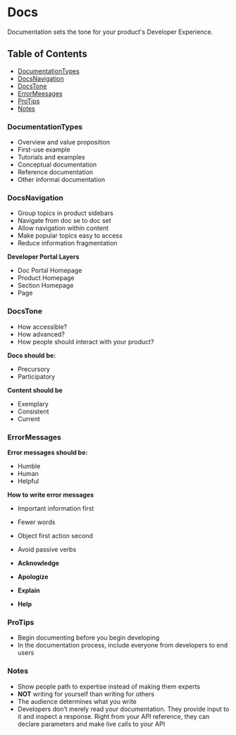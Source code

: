 # Docs

Documentation sets the tone for your product's Developer Experience.

## Table of Contents

* [DocumentationTypes](#documentationtypes)<br>
* [DocsNavigation](#docsnavigation)<br>
* [DocsTone](#docstone)<br>
* [ErrorMeesages](#errormessages)<br>
* [ProTips](#protips)<br>
* [Notes](#notes)<br>

### DocumentationTypes

- Overview and value proposition
- First-use example
- Tutorials and examples
- Conceptual documentation
- Reference documentation
- Other informal documentation

### DocsNavigation

- Group topics in product sidebars
- Navigate from doc se to doc set
- Allow navigation within content
- Make popular topics easy to access
- Reduce information fragmentation

**Developer Portal Layers**

- Doc Portal Homepage
- Product Homepage
- Section Homepage
- Page

### DocsTone

- How accessible?
- How advanced?
- How people should interact with your product?

**Docs should be:**

- Precursory
- Participatory

**Content should be**

- Exemplary
- Consistent
- Current

### ErrorMessages

**Error messages should be:**

- Humble
- Human
- Helpful

**How to write error messages**

- Important information first
- Fewer words
- Object first action second
- Avoid passive verbs

- **Acknowledge**
- **Apologize**
- **Explain**
- **Help**

### ProTips

- Begin documenting before you begin developing
- In the documentation process, include everyone from developers to end users

### Notes

- Show people path to expertise instead of making them experts
- **NOT** writing for yourself than writing for others
- The audience determines what you write
- Developers don’t merely read your documentation. They provide input to it and inspect a response. Right from your API reference, they can declare parameters and make live calls to your API
